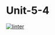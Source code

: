 # Unit-5-4
[![linter](https://github.com/A-Land/Unit-5-4/workflows/linter/badge.svg)](https://github.com/marketplace/actions/super-linter)
